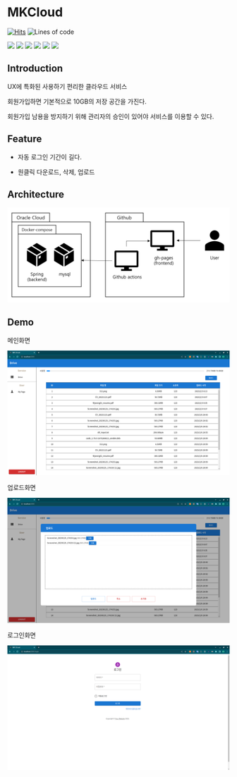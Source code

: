 # MKCloud

[![Hits](https://hits.seeyoufarm.com/api/count/incr/badge.svg?url=https://github.com/riroan/MKCloud&count_bg=%2379C83D&title_bg=%23555555&icon=&icon_color=%23E7E7E7&title=hits&edge_flat=false)](https://github.com/riroan/MKCloud)
![Lines of code](https://img.shields.io/tokei/lines/github/riroan/MKCloud)

<img src="https://img.shields.io/badge/Spring-6DB33?style=flat&logo=Spring&logoColor=white"/> <img src="https://img.shields.io/badge/React-61DAFB?style=flat&logo=React&logoColor=white"/> <img src="https://img.shields.io/badge/MySQL-4479A1?style=flat&logo=MySQL&logoColor=white"/> <img src="https://img.shields.io/badge/Github%20Actions-2088FF?style=flat&logo=Github%20Actions&logoColor=white"/> <img src="https://img.shields.io/badge/Oracle%20Cloud-F80000?style=flat&logo=Oracle&logoColor=white"/> <img src="https://img.shields.io/badge/Docker-2496ED?style=flat&logo=Docker&logoColor=white"/>

## Introduction
UX에 특화된 사용하기 편리한 클라우드 서비스

회원가입하면 기본적으로 10GB의 저장 공간을 가진다.

회원가입 남용을 방지하기 위해 관리자의 승인이 있어야 서비스를 이용할 수 있다.

## Feature

- 자동 로그인 기간이 길다.

- 원클릭 다운로드, 삭제, 업로드

## Architecture

<img src="./images/architecture.png" width="600">

## Demo

메인화면

<img src="./images/main.png" width="600">

업로드화면

<img src="./images/upload.png" width="600">

로그인화면

<img src="./images/login.png" width="600">
